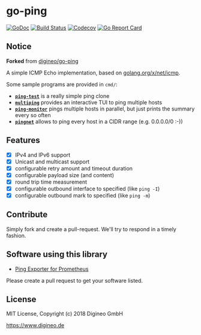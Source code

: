 # go-ping

[![GoDoc](https://godoc.org/github.com/digineo/go-ping?status.svg)](https://godoc.org/github.com/digineo/go-ping)
[![Build Status](https://github.com/digineo/go-ping/workflows/build/badge.svg?branch=master)](https://github.com/digineo/go-ping/actions)
[![Codecov](https://codecov.io/gh/digineo/go-ping/branch/master/graph/badge.svg)](https://codecov.io/gh/digineo/go-ping)
[![Go Report Card](https://goreportcard.com/badge/github.com/digineo/go-ping)](https://goreportcard.com/report/github.com/digineo/go-ping)

## Notice

**Forked** from [digineo/go-ping](https://github.com/digineo/go-ping.git)

A simple ICMP Echo implementation, based on [golang.org/x/net/icmp][net-icmp].

Some sample programs are provided in `cmd/`:

- [**`ping-test`**][ping-test] is a really simple ping clone
- [**`multiping`**][multiping] provides an interactive TUI to ping multiple hosts
- [**`ping-monitor`**][monitor] pings multiple hosts in parallel, but just prints the summary every so often
- [**`pingnet`**][pingnet] allows to ping every host in a CIDR range (e.g. 0.0.0.0/0 :-))

[net-icmp]: https://godoc.org/golang.org/x/net/icmp
[ping-test]: https://github.com/digineo/go-ping/tree/master/cmd/ping-test
[multiping]: https://github.com/digineo/go-ping/tree/master/cmd/multiping
[monitor]: https://github.com/digineo/go-ping/tree/master/cmd/ping-monitor
[pingnet]: https://github.com/digineo/go-ping/tree/master/cmd/pingnet

## Features

- [x] IPv4 and IPv6 support
- [x] Unicast and multicast support
- [x] configurable retry amount and timeout duration
- [x] configurable payload size (and content)
- [x] round trip time measurement
- [x] configurable outbound interface to specified (like `ping -I`)
- [x] configurable outbound mark to specified (like `ping -m`)

## Contribute

Simply fork and create a pull-request. We'll try to respond in a timely
fashion.

## Software using this library

* [Ping Exporter for Prometheus](https://github.com/czerwonk/ping_exporter)

Please create a pull request to get your software listed.

## License

MIT License, Copyright (c) 2018 Digineo GmbH

<https://www.digineo.de>
